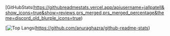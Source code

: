 


[GitHubStats(https://githubreadmestats.vercel.app/apiusername=jallpatell&show_icons=true&show=reviews,prs_merged,prs_merged_percentage&theme=discord_old_blurple_icons=true)

[![Top Langs](https://github-readme-stats.vercel.app/api/top-langs/?username=jallpatell&layout=donut&theme=discord_old_blurple)(https://github.com/anuraghazra/github-readme-stats)
